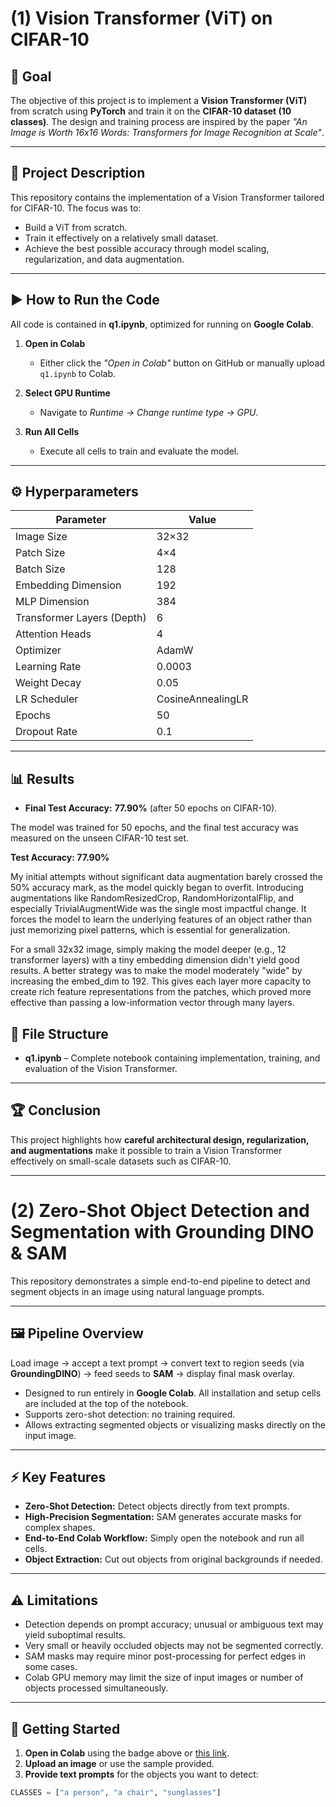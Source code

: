 # (1) Vision Transformer (ViT) on CIFAR-10

## 📌 Goal

The objective of this project is to implement a **Vision Transformer (ViT)** from scratch using **PyTorch** and train it on the **CIFAR-10 dataset (10 classes)**. The design and training process are inspired by the paper *"An Image is Worth 16x16 Words: Transformers for Image Recognition at Scale"*.

---

## 📂 Project Description

This repository contains the implementation of a Vision Transformer tailored for CIFAR-10. The focus was to:

* Build a ViT from scratch.
* Train it effectively on a relatively small dataset.
* Achieve the best possible accuracy through model scaling, regularization, and data augmentation.

---

## ▶️ How to Run the Code

All code is contained in **q1.ipynb**, optimized for running on **Google Colab**.

1. **Open in Colab**

   * Either click the *"Open in Colab"* button on GitHub or manually upload `q1.ipynb` to Colab.
2. **Select GPU Runtime**

   * Navigate to *Runtime → Change runtime type → GPU*.
3. **Run All Cells**

   * Execute all cells to train and evaluate the model.

---

## ⚙️ Hyperparameters

| Parameter                  | Value             |
| -------------------------- | ----------------- |
| Image Size                 | 32×32             |
| Patch Size                 | 4×4               |
| Batch Size                 | 128               |
| Embedding Dimension        | 192               |
| MLP Dimension              | 384               |
| Transformer Layers (Depth) | 6                 |
| Attention Heads            | 4                 |
| Optimizer                  | AdamW             |
| Learning Rate              | 0.0003            |
| Weight Decay               | 0.05              |
| LR Scheduler               | CosineAnnealingLR |
| Epochs                     | 50                |
| Dropout Rate               | 0.1               |

---

## 📊 Results

* **Final Test Accuracy:** **77.90%** (after 50 epochs on CIFAR-10).

The model was trained for 50 epochs, and the final test accuracy was measured on the unseen CIFAR-10 test set.

**Test Accuracy: 77.90%**

My initial attempts without significant data augmentation barely crossed the 50% accuracy mark, as the model quickly began to overfit. Introducing augmentations like RandomResizedCrop, RandomHorizontalFlip, and especially TrivialAugmentWide was the single most impactful change. It forces the model to learn the underlying features of an object rather than just memorizing pixel patterns, which is essential for generalization.

For a small 32x32 image, simply making the model deeper (e.g., 12 transformer layers) with a tiny embedding dimension didn't yield good results. A better strategy was to make the model moderately "wide" by increasing the embed_dim to 192. This gives each layer more capacity to create rich feature representations from the patches, which proved more effective than passing a low-information vector through many layers.


## 📌 File Structure

* **q1.ipynb** – Complete notebook containing implementation, training, and evaluation of the Vision Transformer.

---

## 🏆 Conclusion

This project highlights how **careful architectural design, regularization, and augmentations** make it possible to train a Vision Transformer effectively on small-scale datasets such as CIFAR-10.


---

# (2) Zero-Shot Object Detection and Segmentation with Grounding DINO & SAM


This repository demonstrates a simple end-to-end pipeline to detect and segment objects in an image using natural language prompts.

---

## 🖼️ Pipeline Overview

Load image → accept a text prompt → convert text to region seeds (via **GroundingDINO**) → feed seeds to **SAM** → display final mask overlay.

- Designed to run entirely in **Google Colab**. All installation and setup cells are included at the top of the notebook.
- Supports zero-shot detection: no training required.
- Allows extracting segmented objects or visualizing masks directly on the input image.

---

## ⚡ Key Features

- **Zero-Shot Detection:** Detect objects directly from text prompts.  
- **High-Precision Segmentation:** SAM generates accurate masks for complex shapes.  
- **End-to-End Colab Workflow:** Simply open the notebook and run all cells.  
- **Object Extraction:** Cut out objects from original backgrounds if needed.

---

## ⚠️ Limitations

- Detection depends on prompt accuracy; unusual or ambiguous text may yield suboptimal results.  
- Very small or heavily occluded objects may not be segmented correctly.  
- SAM masks may require minor post-processing for perfect edges in some cases.  
- Colab GPU memory may limit the size of input images or number of objects processed simultaneously.

---

## 🚀 Getting Started

1. **Open in Colab** using the badge above or [this link](https://github.com/niteshg97/Assignment-for-AIRL-Intern-Position/blob/main/q2.ipynb).  
2. **Upload an image** or use the sample provided.  
3. **Provide text prompts** for the objects you want to detect:  
```python
CLASSES = ["a person", "a chair", "sunglasses"]


